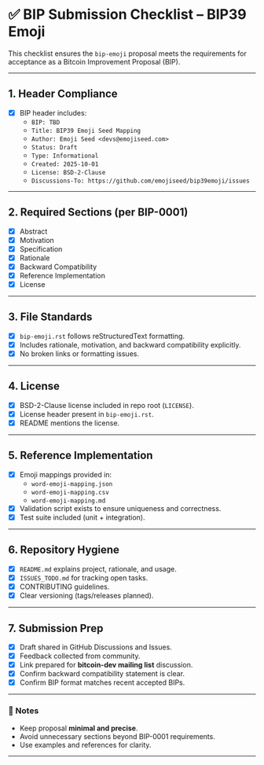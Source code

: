 # ✅ BIP Submission Checklist – BIP39 Emoji

This checklist ensures the `bip-emoji` proposal meets the requirements for acceptance as a Bitcoin Improvement Proposal (BIP).

---

## 1. Header Compliance
- [x] BIP header includes:
  - `BIP: TBD`
  - `Title: BIP39 Emoji Seed Mapping`
  - `Author: Emoji Seed <devs@emojiseed.com>`
  - `Status: Draft`
  - `Type: Informational`
  - `Created: 2025-10-01`
  - `License: BSD-2-Clause`
  - `Discussions-To: https://github.com/emojiseed/bip39emoji/issues`

---

## 2. Required Sections (per BIP-0001)
- [x] Abstract  
- [x] Motivation  
- [x] Specification  
- [x] Rationale  
- [x] Backward Compatibility  
- [x] Reference Implementation  
- [x] License  

---

## 3. File Standards
- [x] `bip-emoji.rst` follows reStructuredText formatting.  
- [x] Includes rationale, motivation, and backward compatibility explicitly.  
- [x] No broken links or formatting issues.  

---

## 4. License
- [x] BSD-2-Clause license included in repo root (`LICENSE`).  
- [x] License header present in `bip-emoji.rst`.  
- [x] README mentions the license.  

---

## 5. Reference Implementation
- [x] Emoji mappings provided in:
  - `word-emoji-mapping.json`
  - `word-emoji-mapping.csv`
  - `word-emoji-mapping.md`
- [x] Validation script exists to ensure uniqueness and correctness.  
- [x] Test suite included (unit + integration).  

---

## 6. Repository Hygiene
- [x] `README.md` explains project, rationale, and usage.  
- [x] `ISSUES_TODO.md` for tracking open tasks.  
- [x] CONTRIBUTING guidelines.  
- [x] Clear versioning (tags/releases planned).  

---

## 7. Submission Prep
- [x] Draft shared in GitHub Discussions and Issues.  
- [x] Feedback collected from community.  
- [x] Link prepared for **bitcoin-dev mailing list** discussion.  
- [x] Confirm backward compatibility statement is clear.  
- [x] Confirm BIP format matches recent accepted BIPs.  

---

### 📌 Notes
- Keep proposal **minimal and precise**.  
- Avoid unnecessary sections beyond BIP-0001 requirements.  
- Use examples and references for clarity.  

---

